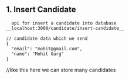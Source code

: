 
## 1. Insert Candidate ##  
      api for insert a candidate into database  
    __localhost:3000/candidate/insert-candidate__

    // candidate data which we send  
    {  
      "email": "mohit@gmail.com",  
      "name": "Mohit Garg"  
    }  
  //like this here we can store many candidates  
  
